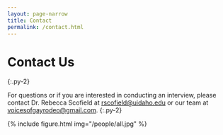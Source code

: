 ```yaml
---
layout: page-narrow
title: Contact
permalink: /contact.html
---
```


# Contact Us
{:.py-2}

For questions or if you are interested in conducting an interview, please contact Dr. Rebecca Scofield at [rscofield@uidaho.edu](rscofield@uidaho.edu) or our team at [voicesofgayrodeo@gmail.com](voicesofgayrodeo@gmail.com). 
{:.py-2}

{% include figure.html img="/people/all.jpg" %}